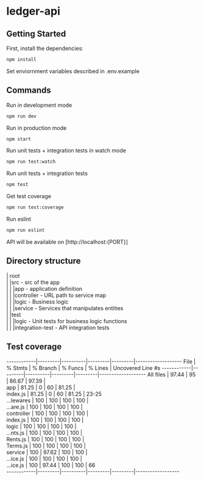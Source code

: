 # ledger-api

## Getting Started

First, install the dependencies:
```bash
npm install
```

Set enviornment variables described in .env.example

## Commands

Run in development mode
```bash
npm run dev
```

Run in production mode
```bash
npm start
```

Run unit tests + integration tests in watch mode
```bash
npm run test:watch
```

Run unit tests + integration tests
```bash
npm test
```

Get test coverage
```bash
npm run test:coverage
```
Run eslint
```bash
npm run eslint
```
API will be available on [http://localhost:{PORT}]

## Directory structure
| root  
| |src - src of the app  
| | |app - application definition  
| | |controller - URL path to service map  
| | |logic - Business logic  
| | |service - Services that manipulates entities  
| |test  
| | |logic - Unit tests for business logic functions  
| | |integration-test - API integration tests  

## Test coverage

------------|---------|----------|---------|---------|-------------------
File        | % Stmts | % Branch | % Funcs | % Lines | Uncovered Line #s 
------------|---------|----------|---------|---------|-------------------
All files   |   97.44 |       95 |   86.67 |   97.39 |                   
 app        |   81.25 |        0 |      60 |   81.25 |                   
  index.js  |   81.25 |        0 |      60 |   81.25 | 23-25             
 ...lewares |     100 |      100 |     100 |     100 |                   
  ...are.js |     100 |      100 |     100 |     100 |                   
 controller |     100 |      100 |     100 |     100 |                   
  index.js  |     100 |      100 |     100 |     100 |                   
 logic      |     100 |      100 |     100 |     100 |                   
  ...nts.js |     100 |      100 |     100 |     100 |                   
  Rents.js  |     100 |      100 |     100 |     100 |                   
  Terms.js  |     100 |      100 |     100 |     100 |                   
 service    |     100 |    97.62 |     100 |     100 |                   
  ...ice.js |     100 |      100 |     100 |     100 |                   
  ...ice.js |     100 |    97.44 |     100 |     100 | 66                
------------|---------|----------|---------|---------|------------------